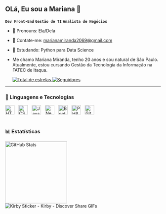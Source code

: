 ## OLá, Eu sou a Mariana 👋
**`Dev Front-End`** **`Gestão de TI`** **`Analista de Negócios`**
- 💜 Pronouns: Ela/Dela
- 💙 Contate-me: marianamiranda2069@gmail.com 
- 💛 Estudando: Python para Data Science
- Me chamo Mariana Miranda, tenho 20 anos e sou natural de São Paulo. Atualmente, estou cursando Gestão da Tecnologia da Informação na FATEC de Itaqua. 

  
    <a href="https://github.com/MariMirand?tab=repositories&sort=stargazers">
        <img 
            alt="Total de estrelas" 
            title="Total de estrelas GitHub" 
            src="https://custom-icon-badges.demolab.com/github/stars/MariMirand?color=C64B8C&style=for-the-badge&labelColor=43008D&logo=star&label=estrelas"
        />
    </a>
    <a href="https://github.com/MariMirand?tab=followers">
        <img 
            alt="Seguidores" 
            title="Me siga no GitHub" 
            src="https://custom-icon-badges.demolab.com/github/followers/MariMirand?color=F98129&labelColor=B5338A&style=for-the-badge&logo=github&label=Seguidores&logoColor=white"
        />
    </a>
</p>

---

### 🤖 Linguagens e Tecnologias

<img 
    align="left" 
    alt="HTML"
    title="HTML" 
    width="30px" 
    style="padding-right: 10px;" 
    src="https://cdn.jsdelivr.net/gh/devicons/devicon@latest/icons/html5/html5-original.svg" 
/>
<img 
    align="left" 
    alt="CSS" 
    title="CSS"
    width="30px" 
    style="padding-right: 10px;" 
    src="https://cdn.jsdelivr.net/gh/devicons/devicon@latest/icons/css3/css3-original.svg" 
/>
<img 
    align="left" 
    alt="JavaScript" 
    title="JavaScript"
    width="30px" 
    style="padding-right: 10px;" 
    src="https://cdn.jsdelivr.net/gh/devicons/devicon@latest/icons/javascript/javascript-original.svg" 
/>

<img 
    align="left" 
    alt="Next.js" 
    title="Next.js"
    width="30px" 
    style="padding-right: 10px;" 
    src="https://cdn.jsdelivr.net/gh/devicons/devicon@latest/icons/nextjs/nextjs-original.svg" 
/>
<img 
    align="left" 
    alt="Bootstrap"
    title="Bootstrap" 
    width="30px" 
    style="padding-right: 10px;" 
    src="https://cdn.jsdelivr.net/gh/devicons/devicon@latest/icons/bootstrap/bootstrap-original.svg" 
/>
<img
    align="left" 
    alt="PHP" 
    title="PHP"
    width="30px" 
    style="padding-right: 10px;" 
    src="https://cdn.jsdelivr.net/gh/devicons/devicon@latest/icons/php/php-original.svg" 
/>

<img 
    align="left" 
    alt="Git" 
    title="Git"
    width="30px" 
    style="padding-right: 10px;" 
    src="https://cdn.jsdelivr.net/gh/devicons/devicon@latest/icons/git/git-original.svg" 
/>

<br/>
<br/>
<br>


### 📊 Estatísticas

<p>
  <img 
    align="left" 
    alt="GitHub Stats" 
    height="200" 
    style="padding-right: 10px;" 
    src="https://github-readme-stats.vercel.app/api?username=MariMirand&show_icons=true&theme=ambient_gradient&include_all_commits=true&locale=pt-br" 
  /> 
</p> 
<br>

![Kirby Sticker - Kirby - Discover   Share GIFs](https://github.com/user-attachments/assets/cb552999-32c2-4935-ae41-9cd8e97cd55e)
